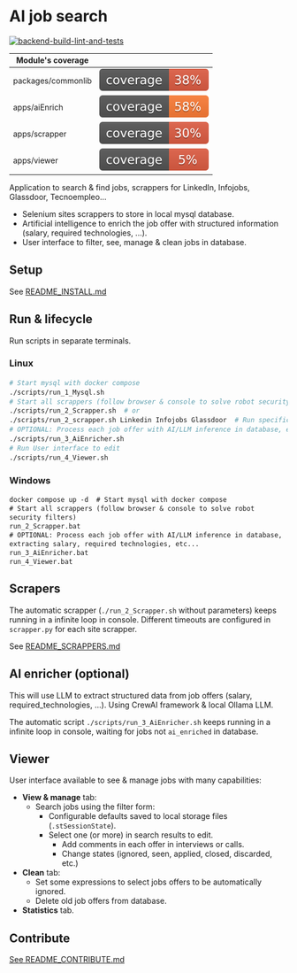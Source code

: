 # AI job search

[![backend-build-lint-and-tests](https://github.com/davidgfolch/AI-job-search/actions/workflows/python-app.yml/badge.svg)](https://github.com/davidgfolch/AI-job-search/actions/workflows/python-app.yml)

| Module's coverage  |                                                              |
|--------------------|--------------------------------------------------------------|
| packages/commonlib | ![commonlib](packages/commonlib/coverage-badge.svg) |
| apps/aiEnrich      | ![aiEnrich](apps/aiEnrich/coverage-badge.svg)      |
| apps/scrapper      | ![scrapper](apps/scrapper/coverage-badge.svg)      |
| apps/viewer        | ![viewer](apps/viewer/coverage-badge.svg)      |

Application to search & find jobs, scrappers for LinkedIn, Infojobs, Glassdoor, Tecnoempleo...

- Selenium sites scrappers to store in local mysql database.
- Artificial intelligence to enrich the job offer with structured information (salary, required technologies, ...).
- User interface to filter, see, manage & clean jobs in database.

## Setup

See [README_INSTALL.md](./READMEs/README_INSTALL.md)

## Run & lifecycle

Run scripts in separate terminals.

### Linux

```bash
# Start mysql with docker compose
./scripts/run_1_Mysql.sh
# Start all scrappers (follow browser & console to solve robot security filters)
./scripts/run_2_Scrapper.sh  # or
./scripts/run_2_scrapper.sh Linkedin Infojobs Glassdoor  # Run specific scrappers
# OPTIONAL: Process each job offer with AI/LLM inference in database, extracting salary, required technologies, etc...
./scripts/run_3_AiEnricher.sh
# Run User interface to edit
./scripts/run_4_Viewer.sh
```

### Windows

```shell
docker compose up -d  # Start mysql with docker compose
# Start all scrappers (follow browser & console to solve robot security filters)
run_2_Scrapper.bat
# OPTIONAL: Process each job offer with AI/LLM inference in database, extracting salary, required technologies, etc...
run_3_AiEnricher.bat
run_4_Viewer.bat
```

## Scrapers

The automatic scrapper (`./run_2_Scrapper.sh` without parameters) keeps running in a infinite loop in console.  Different timeouts are configured in `scrapper.py` for each site scrapper.

See [README_SCRAPPERS.md](READMEs/README_SCRAPPERS.md)

## AI enricher (optional)

This will use LLM to extract structured data from job offers (salary, required_technologies, ...).  Using CrewAI framework & local Ollama LLM.

The automatic script `./scripts/run_3_AiEnricher.sh` keeps running in a infinite loop in console, waiting for jobs not `ai_enriched` in database.

## Viewer

User interface available to see & manage jobs with many capabilities:

- **View & manage** tab:
  - Search jobs using the filter form:
    - Configurable defaults saved to local storage files (`.stSessionState`).
    - Select one (or more) in search results to edit.
      - Add comments in each offer in interviews or calls.
      - Change states (ignored, seen, applied, closed, discarded, etc.)
- **Clean** tab:
  - Set some expressions to select jobs offers to be automatically ignored.
  - Delete old job offers from database.
- **Statistics** tab.

## Contribute

[See README_CONTRIBUTE.md](READMEs/README_CONTRIBUTE.md)
